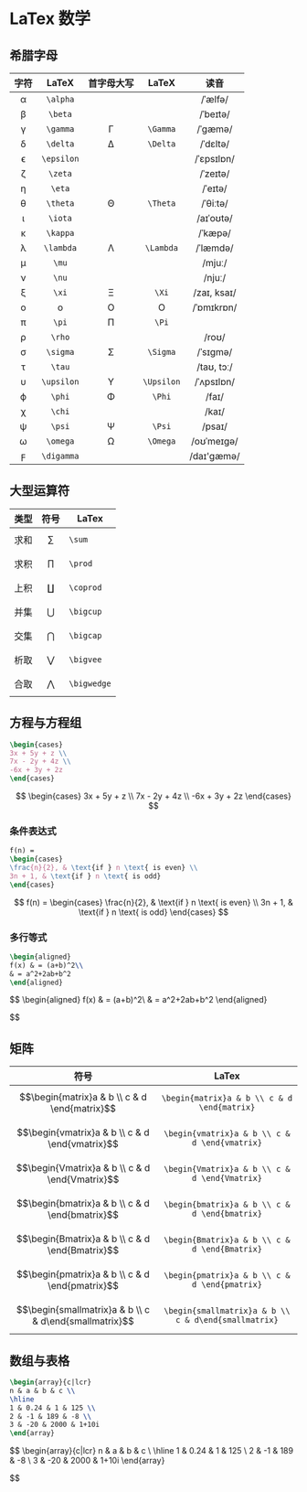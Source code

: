 # LaTex 数学

## 希腊字母

|     字符     |   LaTeX    | 首字母大写 |   LaTeX    |    读音     |
| :----------: | :--------: | :--------: | :--------: | :---------: |
|  α  |  `\alpha`  |            |            |   /ˈælfə/   |
|  β  |  `\beta`   |            |            |  /ˈbeɪtə/   |
|  γ  |  `\gamma`  |  Γ         |  `\Gamma`  |   /ˈɡæmə/   |
|  δ  |  `\delta`  |  Δ         |  `\Delta`  |  /ˈdɛltə/   |
|  ϵ  | `\epsilon` |            |            | /ˈɛpsɪlɒn/  |
|  ζ  |  `\zeta`   |            |            |  /ˈzeɪtə/   |
|  η  |   `\eta`   |            |            |   /ˈeɪtə/   |
|  θ  |  `\theta`  |  Θ         |  `\Theta`  |  /ˈθiːtə/   |
|  ι  |  `\iota`   |            |            |  /aɪˈoʊtə/  |
|  κ  |  `\kappa`  |            |            |   /ˈkæpə/   |
|  λ  | `\lambda`  | Λ          | `\Lambda`  |  /ˈlæmdə/   |
|  μ  |   `\mu`    |            |            |   /mjuː/    |
|  ν  |   `\nu`    |            |            |   /njuː/    |
|  ξ  |   `\xi`    |   Ξ        |   `\Xi`    | /zaɪ, ksaɪ/ |
|  o  |     o      |   O        |     O      | /ˈɒmɪkrɒn/  |
|  π  |   `\pi`    |   Π    |   `\Pi`    ||
|  ρ  |   `\rho`   |            |            |    /roʊ/    |
|  σ  |  `\sigma`  |  Σ  |  `\Sigma`  |  /ˈsɪɡmə/   |
|  τ  |   `\tau`   |            |            | /taʊ, tɔː/  |
|  υ  | `\upsilon` | Υ | `\Upsilon` | /ˈʌpsɪlɒn/  |
|  ϕ  |   `\phi`   |   Φ   |   `\Phi`   |    /faɪ/    |
|  χ  |   `\chi`   |            |            |    /kaɪ/    |
|  ψ  |   `\psi`   |   Ψ   |   `\Psi`   |   /psaɪ/    |
|  ω  |  `\omega`  |  Ω  |  `\Omega`  | /oʊˈmeɪɡə/  |
|  ϝ  | `\digamma` |            |            | /daɪ'gæmə/  |

## 大型运算符

| 类型 | 符号          | LaTex       |
| ---- | ------------- | ----------- |
| 求和 | $$\sum$$      | `\sum`      |
| 求积 | $$\prod$$     | `\prod`     |
| 上积 | $$\coprod$$   | `\coprod`   |
| 并集 | $$\bigcup$$   | `\bigcup`   |
| 交集 | $$\bigcap$$   | `\bigcap`   |
| 析取 | $$\bigvee$$   | `\bigvee`   |
| 合取 | $$\bigwedge$$ | `\bigwedge` |

## 方程与方程组

```latex
\begin{cases}
3x + 5y + z \\
7x - 2y + 4z \\
-6x + 3y + 2z
\end{cases}
```

$$
\begin{cases}
3x + 5y + z \\
7x - 2y + 4z \\
-6x + 3y + 2z
\end{cases}
$$

### 条件表达式

```latex
f(n) = 
\begin{cases}
\frac{n}{2}, & \text{if } n \text{ is even} \\
3n + 1, & \text{if } n \text{ is odd}
\end{cases}
```

$$
f(n) = 
\begin{cases}
\frac{n}{2}, & \text{if } n \text{ is even} \\
3n + 1, & \text{if } n \text{ is odd}
\end{cases}
$$

### 多行等式

```latex
\begin{aligned}
f(x) & = (a+b)^2\\
& = a^2+2ab+b^2
\end{aligned}
```

$$
\begin{aligned}
f(x) & = (a+b)^2\\
& = a^2+2ab+b^2
\end{aligned}
$$

## 矩阵

|                          符号                          |                        LaTex                         |
| :----------------------------------------------------: | :--------------------------------------------------: |
|     $$\begin{matrix}a & b \\ c & d \end{matrix}$$      |     `\begin{matrix}a & b \\ c & d \end{matrix}`      |
|    $$\begin{vmatrix}a & b \\ c & d \end{vmatrix}$$     |    `\begin{vmatrix}a & b \\ c & d \end{vmatrix}`     |
|    $$\begin{Vmatrix}a & b \\ c & d \end{Vmatrix}$$     |    `\begin{Vmatrix}a & b \\ c & d \end{Vmatrix}`     |
|    $$\begin{bmatrix}a & b \\ c & d \end{bmatrix}$$     |    `\begin{bmatrix}a & b \\ c & d \end{bmatrix}`     |
|    $$\begin{Bmatrix}a & b \\ c & d \end{Bmatrix}$$     |    `\begin{Bmatrix}a & b \\ c & d \end{Bmatrix}`     |
|    $$\begin{pmatrix}a & b \\ c & d \end{pmatrix}$$     |    `\begin{pmatrix}a & b \\ c & d \end{pmatrix}`     |
| $$\begin{smallmatrix}a & b \\ c & d\end{smallmatrix}$$ | `\begin{smallmatrix}a & b \\ c & d\end{smallmatrix}` |

## 数组与表格

```latex
\begin{array}{c|lcr}
n & a & b & c \\
\hline
1 & 0.24 & 1 & 125 \\
2 & -1 & 189 & -8 \\
3 & -20 & 2000 & 1+10i
\end{array}
```

$$
\begin{array}{c|lcr}
n & a & b & c \\
\hline
1 & 0.24 & 1 & 125 \\
2 & -1 & 189 & -8 \\
3 & -20 & 2000 & 1+10i
\end{array}
$$

